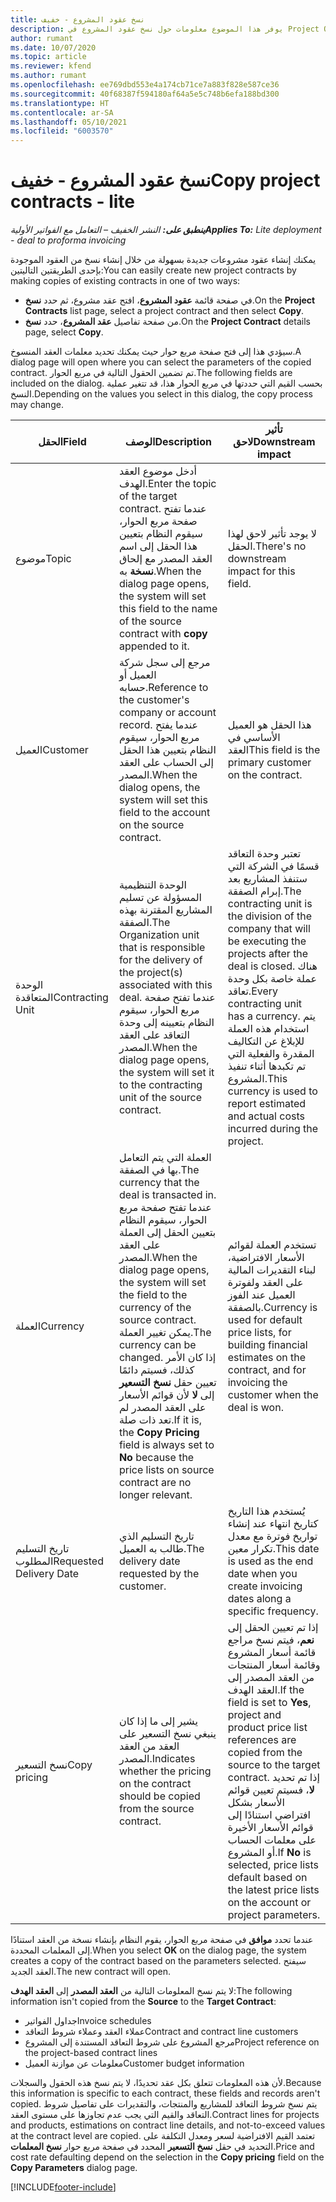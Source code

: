 ```yaml
---
title: نسخ عقود المشروع - خفيف
description: يوفر هذا الموضوع معلومات حول نسخ عقود المشروع في Project Operations.
author: rumant
ms.date: 10/07/2020
ms.topic: article
ms.reviewer: kfend
ms.author: rumant
ms.openlocfilehash: ee769dbd553e4a174cb71ce7a883f828e587ce36
ms.sourcegitcommit: 40f68387f594180af64a5e5c748b6efa188bd300
ms.translationtype: HT
ms.contentlocale: ar-SA
ms.lasthandoff: 05/10/2021
ms.locfileid: "6003570"
---
```

# <a name="copy-project-contracts---lite"></a><span data-ttu-id="1ea2c-103">نسخ عقود المشروع - خفيف</span><span class="sxs-lookup"><span data-stu-id="1ea2c-103">Copy project contracts - lite</span></span>

<span data-ttu-id="1ea2c-104">_**ينطبق على:** النشر الخفيف – التعامل مع الفواتير الأولية_</span><span class="sxs-lookup"><span data-stu-id="1ea2c-104">_**Applies To:** Lite deployment - deal to proforma invoicing_</span></span>

<span data-ttu-id="1ea2c-105">يمكنك إنشاء عقود مشروعات جديدة بسهولة من خلال إنشاء نسخ من العقود الموجودة بإحدى الطريقتين التاليتين:</span><span class="sxs-lookup"><span data-stu-id="1ea2c-105">You can easily create new project contracts by making copies of existing contracts in one of two ways:</span></span> 

  - <span data-ttu-id="1ea2c-106">في صفحة قائمة **عقود المشروع**، افتح عقد مشروع، ثم حدد **نسخ**.</span><span class="sxs-lookup"><span data-stu-id="1ea2c-106">On the **Project Contracts** list page, select a project contract and then select **Copy**.</span></span>
  - <span data-ttu-id="1ea2c-107">من صفحة تفاصيل **عقد المشروع**، حدد **نسخ**.</span><span class="sxs-lookup"><span data-stu-id="1ea2c-107">On the **Project Contract** details page, select **Copy**.</span></span>

<span data-ttu-id="1ea2c-108">سيؤدي هذا إلى فتح صفحة مربع حوار حيث يمكنك تحديد معلمات العقد المنسوخ.</span><span class="sxs-lookup"><span data-stu-id="1ea2c-108">A dialog page will open where you can select the parameters of the copied contract.</span></span> <span data-ttu-id="1ea2c-109">تم تضمين الحقول التالية في مربع الحوار.</span><span class="sxs-lookup"><span data-stu-id="1ea2c-109">The following fields are included on the dialog.</span></span> <span data-ttu-id="1ea2c-110">بحسب القيم التي حددتها في مربع الحوار هذا، قد تتغير عملية النسخ.</span><span class="sxs-lookup"><span data-stu-id="1ea2c-110">Depending on the values you select in this dialog, the copy process may change.</span></span>

| <span data-ttu-id="1ea2c-111">**الحقل**</span><span class="sxs-lookup"><span data-stu-id="1ea2c-111">**Field**</span></span> | <span data-ttu-id="1ea2c-112">**الوصف**</span><span class="sxs-lookup"><span data-stu-id="1ea2c-112">**Description**</span></span> | <span data-ttu-id="1ea2c-113">**تأثير لاحق**</span><span class="sxs-lookup"><span data-stu-id="1ea2c-113">**Downstream impact**</span></span> |
| --- | --- | --- |
| <span data-ttu-id="1ea2c-114">موضوع</span><span class="sxs-lookup"><span data-stu-id="1ea2c-114">Topic</span></span> | <span data-ttu-id="1ea2c-115">أدخل موضوع العقد الهدف.</span><span class="sxs-lookup"><span data-stu-id="1ea2c-115">Enter the topic of the target contract.</span></span> <span data-ttu-id="1ea2c-116">عندما تفتح صفحة مربع الحوار، سيقوم النظام بتعيين هذا الحقل إلى اسم العقد المصدر مع إلحاق **نسخة** به.</span><span class="sxs-lookup"><span data-stu-id="1ea2c-116">When the dialog page opens, the system will set this field to the name of the source contract with **copy** appended to it.</span></span> | <span data-ttu-id="1ea2c-117">لا يوجد تأثير لاحق لهذا الحقل.</span><span class="sxs-lookup"><span data-stu-id="1ea2c-117">There's no downstream impact for this field.</span></span> |
| <span data-ttu-id="1ea2c-118">العميل</span><span class="sxs-lookup"><span data-stu-id="1ea2c-118">Customer</span></span> | <span data-ttu-id="1ea2c-119">مرجع إلى سجل شركة العميل أو حسابه.</span><span class="sxs-lookup"><span data-stu-id="1ea2c-119">Reference to the customer's company or account record.</span></span> <span data-ttu-id="1ea2c-120">عندما يفتح مربع الحوار، سيقوم النظام بتعيين هذا الحقل إلى الحساب على العقد المصدر.</span><span class="sxs-lookup"><span data-stu-id="1ea2c-120">When the dialog opens, the system will set this field to the account on the source contract.</span></span> | <span data-ttu-id="1ea2c-121">هذا الحقل هو العميل الأساسي في العقد</span><span class="sxs-lookup"><span data-stu-id="1ea2c-121">This field is the primary customer on the contract.</span></span> |
| <span data-ttu-id="1ea2c-122">الوحدة المتعاقدة</span><span class="sxs-lookup"><span data-stu-id="1ea2c-122">Contracting Unit</span></span> | <span data-ttu-id="1ea2c-123">الوحدة التنظيمية المسؤولة عن تسليم المشاريع المقترنة بهذه الصفقة.</span><span class="sxs-lookup"><span data-stu-id="1ea2c-123">The Organization unit that is responsible for the delivery of the project(s) associated with this deal.</span></span> <span data-ttu-id="1ea2c-124">عندما تفتح صفحة مربع الحوار، سيقوم النظام بتعيينه إلى وحدة التعاقد على العقد المصدر.</span><span class="sxs-lookup"><span data-stu-id="1ea2c-124">When the dialog page opens, the system will set it to the contracting unit of the source contract.</span></span> | <span data-ttu-id="1ea2c-125">تعتبر وحدة التعاقد قسمًا في الشركة التي ستنفذ المشاريع بعد إبرام الصفقة.</span><span class="sxs-lookup"><span data-stu-id="1ea2c-125">The contracting unit is the division of the company that will be executing the projects after the deal is closed.</span></span> <span data-ttu-id="1ea2c-126">هناك عملة خاصة بكل وحدة تعاقد.</span><span class="sxs-lookup"><span data-stu-id="1ea2c-126">Every contracting unit has a currency.</span></span> <span data-ttu-id="1ea2c-127">يتم استخدام هذه العملة للإبلاغ عن التكاليف المقدرة والفعلية التي تم تكبدها أثناء تنفيذ المشروع.</span><span class="sxs-lookup"><span data-stu-id="1ea2c-127">This currency is used to report estimated and actual costs incurred during the project.</span></span> |
| <span data-ttu-id="1ea2c-128">‏‏العملة</span><span class="sxs-lookup"><span data-stu-id="1ea2c-128">Currency</span></span> | <span data-ttu-id="1ea2c-129">العملة التي يتم التعامل بها في الصفقة.</span><span class="sxs-lookup"><span data-stu-id="1ea2c-129">The currency that the deal is transacted in.</span></span> <span data-ttu-id="1ea2c-130">عندما تفتح صفحة مربع الحوار، سيقوم النظام بتعيين الحقل إلى العملة على العقد المصدر.</span><span class="sxs-lookup"><span data-stu-id="1ea2c-130">When the dialog page opens, the system will set the field to the currency of the source contract.</span></span> <span data-ttu-id="1ea2c-131">يمكن تغيير العملة.</span><span class="sxs-lookup"><span data-stu-id="1ea2c-131">The currency can be changed.</span></span> <span data-ttu-id="1ea2c-132">إذا كان الأمر كذلك، فسيتم دائمًا تعيين حقل **نسخ التسعير** إلى **لا** لأن قوائم الأسعار على العقد المصدر لم تعد ذات صلة.</span><span class="sxs-lookup"><span data-stu-id="1ea2c-132">If it is, the **Copy Pricing** field is always set to **No** because the price lists on source contract are no longer relevant.</span></span> | <span data-ttu-id="1ea2c-133">تستخدم العملة لقوائم الأسعار الافتراضية، لبناء التقديرات المالية على العقد ولفوترة العميل عند الفوز بالصفقة.</span><span class="sxs-lookup"><span data-stu-id="1ea2c-133">Currency is used for default price lists, for building financial estimates on the contract, and for invoicing the customer when the deal is won.</span></span> |
| <span data-ttu-id="1ea2c-134">تاريخ التسليم المطلوب</span><span class="sxs-lookup"><span data-stu-id="1ea2c-134">Requested Delivery Date</span></span> | <span data-ttu-id="1ea2c-135">تاريخ التسليم الذي طالب به العميل.</span><span class="sxs-lookup"><span data-stu-id="1ea2c-135">The delivery date requested by the customer.</span></span> | <span data-ttu-id="1ea2c-136">يُستخدم هذا التاريخ كتاريخ انتهاء عند إنشاء تواريخ فوترة مع معدل تكرار معين.</span><span class="sxs-lookup"><span data-stu-id="1ea2c-136">This date is used as the end date when you create invoicing dates along a specific frequency.</span></span> |
| <span data-ttu-id="1ea2c-137">نسخ التسعير</span><span class="sxs-lookup"><span data-stu-id="1ea2c-137">Copy pricing</span></span> | <span data-ttu-id="1ea2c-138">يشير إلى ما إذا كان ينبغي نسخ التسعير على العقد من العقد المصدر.</span><span class="sxs-lookup"><span data-stu-id="1ea2c-138">Indicates whether the pricing on the contract should be copied from the source contract.</span></span> | <span data-ttu-id="1ea2c-139">إذا تم تعيين الحقل إلى **نعم**، فيتم نسخ مراجع قائمة أسعار المشروع وقائمة أسعار المنتجات من العقد المصدر إلى العقد الهدف.</span><span class="sxs-lookup"><span data-stu-id="1ea2c-139">If the field is set to **Yes**, project and product price list references are copied from the source to the target contract.</span></span> <span data-ttu-id="1ea2c-140">إذا تم تحديد **لا**، فسيتم تعيين قوائم الأسعار بشكل افتراضي استنادًا إلى قوائم الأسعار الأخيرة على معلمات الحساب أو المشروع.</span><span class="sxs-lookup"><span data-stu-id="1ea2c-140">If **No** is selected, price lists default based on the latest price lists on the account or project parameters.</span></span> |

<span data-ttu-id="1ea2c-141">عندما تحدد **موافق** في صفحة مربع الحوار، يقوم النظام بإنشاء نسخة من العقد استنادًا إلى المعلمات المحددة.</span><span class="sxs-lookup"><span data-stu-id="1ea2c-141">When you select **OK** on the dialog page, the system creates a copy of the contract based on the parameters selected.</span></span> <span data-ttu-id="1ea2c-142">سيفتح العقد الجديد.</span><span class="sxs-lookup"><span data-stu-id="1ea2c-142">The new contract will open.</span></span>

<span data-ttu-id="1ea2c-143">لا يتم نسخ المعلومات التالية من **العقد المصدر** إلى **العقد الهدف**:</span><span class="sxs-lookup"><span data-stu-id="1ea2c-143">The following information isn't copied from the **Source** to the **Target Contract**:</span></span>

  - <span data-ttu-id="1ea2c-144">جداول الفواتير</span><span class="sxs-lookup"><span data-stu-id="1ea2c-144">Invoice schedules</span></span>
  - <span data-ttu-id="1ea2c-145">عملاء العقد وعملاء شروط التعاقد</span><span class="sxs-lookup"><span data-stu-id="1ea2c-145">Contract and contract line customers</span></span>
  - <span data-ttu-id="1ea2c-146">مرجع المشروع على شروط التعاقد المستندة إلى المشروع</span><span class="sxs-lookup"><span data-stu-id="1ea2c-146">Project reference on the project-based contract lines</span></span>
  - <span data-ttu-id="1ea2c-147">معلومات عن موازنة العميل</span><span class="sxs-lookup"><span data-stu-id="1ea2c-147">Customer budget information</span></span>

<span data-ttu-id="1ea2c-148">لأن هذه المعلومات تتعلق بكل عقد تحديدًا، لا يتم نسخ هذه الحقول والسجلات.</span><span class="sxs-lookup"><span data-stu-id="1ea2c-148">Because this information is specific to each contract, these fields and records aren't copied.</span></span> <span data-ttu-id="1ea2c-149">يتم نسخ شروط التعاقد للمشاريع والمنتجات، والتقديرات على تفاصيل شروط التعاقد والقيم التي يجب عدم تجاوزها على مستوى العقد.</span><span class="sxs-lookup"><span data-stu-id="1ea2c-149">Contract lines for projects and products, estimations on contract line details, and not-to-exceed values at the contract level are copied.</span></span> <span data-ttu-id="1ea2c-150">تعتمد القيم الافتراضية لسعر ومعدل التكلفة على التحديد في حقل **نسخ التسعير** المحدد في صفحة مربع حوار **نسخ المعلمات**.</span><span class="sxs-lookup"><span data-stu-id="1ea2c-150">Price and cost rate defaulting depend on the selection in the **Copy pricing** field on the **Copy Parameters** dialog page.</span></span>


[!INCLUDE[footer-include](../../includes/footer-banner.md)]